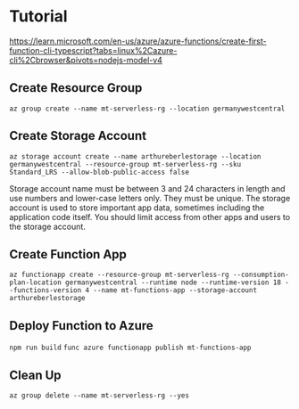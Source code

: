 # Tutorial

https://learn.microsoft.com/en-us/azure/azure-functions/create-first-function-cli-typescript?tabs=linux%2Cazure-cli%2Cbrowser&pivots=nodejs-model-v4

## Create Resource Group

```
az group create --name mt-serverless-rg --location germanywestcentral
```

## Create Storage Account

```
az storage account create --name arthureberlestorage --location germanywestcentral --resource-group mt-serverless-rg --sku Standard_LRS --allow-blob-public-access false
```

Storage account name must be between 3 and 24 characters in length and use numbers and lower-case letters only. They must be unique.
The storage account is used to store important app data, sometimes including the application code itself. You should limit access from other apps and users to the storage account.

## Create Function App

```
az functionapp create --resource-group mt-serverless-rg --consumption-plan-location germanywestcentral --runtime node --runtime-version 18 --functions-version 4 --name mt-functions-app --storage-account arthureberlestorage
```

## Deploy Function to Azure

`npm run build`
`func azure functionapp publish mt-functions-app`

## Clean Up

```
az group delete --name mt-serverless-rg --yes
```
